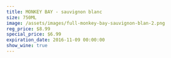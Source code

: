 ```yaml
---
title: MONKEY BAY - sauvignon blanc
size: 750ML
image: /assets/images/full-monkey-bay-sauvignon-blan-2.png
reg_price: $8.99
special_price: $6.99
expiration_date: 2016-11-09 00:00:00
show_wine: true
---
```



